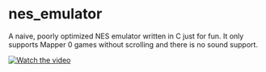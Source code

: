 # nes_emulator

A naive, poorly optimized NES emulator written in C just for fun. It only supports Mapper 0 games without scrolling and there is no sound support.

[![Watch the video](https://img.youtube.com/vi/D7k3Cqp49nM/hqdefault.jpg)](https://www.youtube.com/watch?v=D7k3Cqp49nM)



